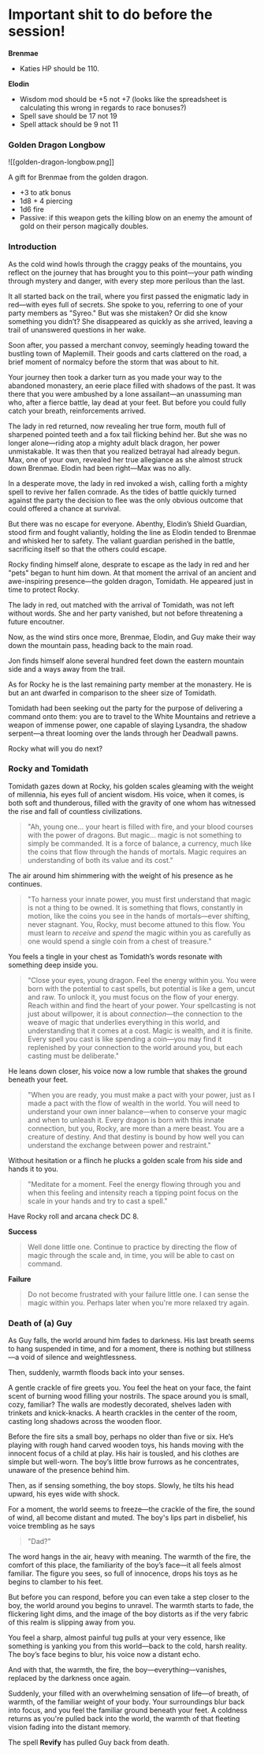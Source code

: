 # Important shit to do before the session!

**Brenmae**
- Katies HP should be 110.

**Elodin**
- Wisdom mod should be +5 not +7 (looks like the spreadsheet is calculating this wrong in regards to race bonuses?)
- Spell save should be 17 not 19
- Spell attack should be 9 not 11

### Golden Dragon Longbow

![[golden-dragon-longbow.png]]

A gift for Brenmae from the golden dragon.

- +3 to atk bonus
- 1d8 + 4 piercing
- 1d6 fire
- Passive: if this weapon gets the killing blow on an enemy the amount of gold on their person magically doubles.

### Introduction

As the cold wind howls through the craggy peaks of the mountains, you reflect on the journey that has brought you to this point—your path winding through mystery and danger, with every step more perilous than the last.

It all started back on the trail, where you first passed the enigmatic lady in red—with eyes full of secrets. She spoke to you, referring to one of your party members as "Syreo." But was she mistaken? Or did she know something you didn’t? She disappeared as quickly as she arrived, leaving a trail of unanswered questions in her wake.

Soon after, you passed a merchant convoy, seemingly heading toward the bustling town of Maplemill. Their goods and carts clattered on the road, a brief moment of normalcy before the storm that was about to hit.

Your journey then took a darker turn as you made your way to the abandoned monastery, an eerie place filled with shadows of the past. It was there that you were ambushed by a lone assailant—an unassuming man who, after a fierce battle, lay dead at your feet. But before you could fully catch your breath, reinforcements arrived.

The lady in red returned, now revealing her true form, mouth full of sharpened pointed teeth and a fox tail flicking behind her. But she was no longer alone—riding atop a mighty adult black dragon, her power unmistakable. It was then that you realized betrayal had already begun. Max, one of your own, revealed her true allegiance as she almost struck down Brenmae. Elodin had been right—Max was no ally.

In a desperate move, the lady in red invoked a wish, calling forth a mighty spell to revive her fallen comrade. As the tides of battle quickly turned against the party the decision to flee was the only obvious outcome that could offered a chance at survival.

But there was no escape for everyone. Abenthy, Elodin’s Shield Guardian, stood firm and fought valiantly, holding the line as Elodin tended to Brenmae and whisked her to safety. The valiant guardian perished in the battle, sacrificing itself so that the others could escape.

Rocky finding himself alone, desprate to escape as the lady in red and her "pets" began to hunt him down. At that moment the arrival of an ancient and awe-inspiring presence—the golden dragon, Tomidath.  He appeared just in time to protect Rocky.

The lady in red, out matched with the arrival of Tomidath, was not left without words. She and her party vanished, but not before threatening a future encoutner.

Now, as the wind stirs once more, Brenmae, Elodin, and Guy make their way down the mountain pass, heading back to the main road.

Jon finds himself alone several hundred feet down the eastern mountain side and a ways away from the trail.

As for Rocky he is the last remaining party member at the monastery. He is but an ant dwarfed in comparison to the sheer size of Tomidath.

Tomidath had been seeking out the party for the purpose of delivering a command onto them: you are to travel to the White Mountains and retrieve a weapon of immense power, one capable of slaying Lysandra, the shadow serpent—a threat looming over the lands through her Deadwall pawns. 

Rocky what will you do next?

### Rocky and Tomidath

Tomidath gazes down at Rocky, his golden scales gleaming with the weight of millennia, his eyes full of ancient wisdom. His voice, when it comes, is both soft and thunderous, filled with the gravity of one whom has witnessed the rise and fall of countless civilizations.

>"Ah, young one... your heart is filled with fire, and your blood courses with the power of dragons. But magic... magic is not something to simply be commanded. It is a force of balance, a currency, much like the coins that flow through the hands of mortals. Magic requires an understanding of both its value and its cost."

The air around him shimmering with the weight of his presence as he continues.

>"To harness your innate power, you must first understand that magic is not a thing to be owned. It is something that flows, constantly in motion, like the coins you see in the hands of mortals—ever shifting, never stagnant. You, Rocky, must become attuned to this flow. You must learn to _receive_ and _spend_ the magic within you as carefully as one would spend a single coin from a chest of treasure."

You feels a tingle in your chest as Tomidath’s words resonate with something deep inside you.

>"Close your eyes, young dragon. Feel the energy within you. You were born with the potential to cast spells, but potential is like a gem, uncut and raw. To unlock it, you must focus on the flow of your energy. Reach within and find the heart of your power. Your spellcasting is not just about willpower, it is about _connection_—the connection to the weave of magic that underlies everything in this world, and understanding that it comes at a cost. Magic is wealth, and it is finite. Every spell you cast is like spending a coin—you may find it replenished by your connection to the world around you, but each casting must be deliberate."

He leans down closer, his voice now a low rumble that shakes the ground beneath your feet.

>"When you are ready, you must make a pact with your power, just as I made a pact with the flow of wealth in the world. You will need to understand your own inner balance—when to conserve your magic and when to unleash it. Every dragon is born with this innate connection, but you, Rocky, are more than a mere beast. You are a creature of destiny. And that destiny is bound by how well you can understand the exchange between power and restraint."

Without hesitation or a flinch he plucks a golden scale from his side and hands it to you.

>"Meditate for a moment. Feel the energy flowing through you and when this feeling and intensity reach a tipping point focus on the scale in your hands and try to cast a spell."

Have Rocky roll and arcana check DC 8.

**Success**

>Well done little one. Continue to practice by directing the flow of magic through the scale and, in time, you will be able to cast on command.

**Failure**

>Do not become frustrated with your failure little one. I can sense the magic within you. Perhaps later when you're more relaxed try again.

### Death of (a) Guy

As Guy falls, the world around him fades to darkness. His last breath seems to hang suspended in time, and for a moment, there is nothing but stillness—a void of silence and weightlessness.

Then, suddenly, warmth floods back into your senses.

A gentle crackle of fire greets you. You feel the heat on your face, the faint scent of burning wood filling your nostrils. The space around you is small, cozy, familiar? The walls are modestly decorated, shelves laden with trinkets and knick-knacks. A hearth crackles in the center of the room, casting long shadows across the wooden floor.

Before the fire sits a small boy, perhaps no older than five or six. He’s playing with rough hand carved wooden toys, his hands moving with the innocent focus of a child at play. His hair is tousled, and his clothes are simple but well-worn. The boy’s little brow furrows as he concentrates, unaware of the presence behind him.

Then, as if sensing something, the boy stops. Slowly, he tilts his head upward, his eyes wide with shock.

For a moment, the world seems to freeze—the crackle of the fire, the sound of wind, all become distant and muted. The boy's lips part in disbelief, his voice trembling as he says

>"Dad?"

The word hangs in the air, heavy with meaning. The warmth of the fire, the comfort of this place, the familiarity of the boy’s face—it all feels almost familiar. The figure you sees, so full of innocence, drops his toys as he begins to clamber to his feet.

But before you can respond, before you can even take a step closer to the boy, the world around you begins to unravel. The warmth starts to fade, the flickering light dims, and the image of the boy distorts as if the very fabric of this realm is slipping away from you.

You feel a sharp, almost painful tug pulls at your very essence, like something is yanking you from this world—back to the cold, harsh reality. The boy’s face begins to blur, his voice now a distant echo.

And with that, the warmth, the fire, the boy—everything—vanishes, replaced by the darkness once again.

Suddenly, your filled with an overwhelming sensation of life—of breath, of warmth, of the familiar weight of your body. Your surroundings blur back into focus, and you feel the familiar ground beneath your feet. A coldness returns as you're pulled back into the world, the warmth of that fleeting vision fading into the distant memory.

The spell **Revify** has pulled Guy back from death.